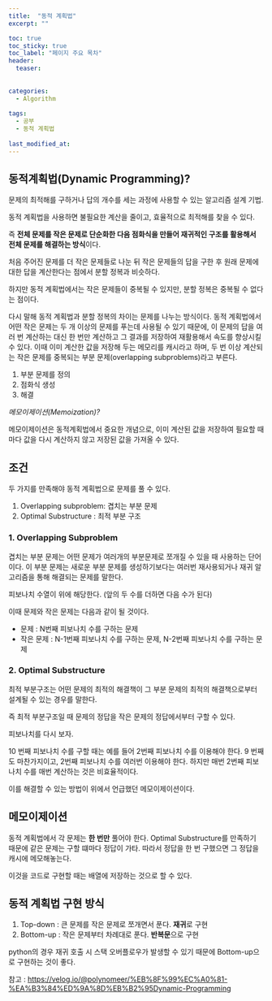 ```yaml
---
title:  "동적 계획법"
excerpt: ""

toc: true
toc_sticky: true
toc_label: "페이지 주요 목차"
header:
  teaser: 
  
  
categories:
  - Algorithm
  
tags:
  - 공부
  - 동적 계획법
  
last_modified_at: 
---
```


## 동적계획법(Dynamic Programming)?

문제의 최적해를 구하거나 답의 개수를 세는 과정에 사용할 수 있는 알고리즘 설계 기법.

동적 계획법을 사용하면 불필요한 계산을 줄이고, 효율적으로 최적해를 찾을 수 있다.

즉 **전체 문제를 작은 문제로 단순화한 다음 점화식을 만들어 재귀적인 구조를 활용해서 전체 문제를 해결하는 방식**이다.

처음 주어진 문제를 더 작은 문제들로 나눈 뒤 작은 문제들의 답을 구한 후 원래 문제에 대한 답을 계산한다는 점에서 분할 정복과 비슷하다.

하지만 동적 계획법에서는 작은 문제들이 중복될 수 있지만, 분할 정복은 중복될 수 없다는 점이다.

다시 말해 동적 계획법과 분할 정복의 차이는 문제를 나누는 방식이다. 동적 계획법에서 어떤 작은 문제는 두 개 이상의 문제를 푸는데 사용될 수 있기 때문에, 이
문제의 답을 여러 번 계산하는 대신 한 번만 계산하고 그 결과를 저장하여 재활용해서 속도를 향상시킬 수 있다. 이때 이미 계산한 값을 저장해 두는 메모리를 캐시라고 하며, 
두 번 이상 계산되는 작은 문제를 중복되는 부분 문제(overlapping subproblems)라고 부른다.

1. 부분 문제를 정의
2. 점화식 생성
3. 해결

*메모이제이션(Memoization)?*

메모이제이션은 동적계획법에서 중요한 개념으로, 이미 계산된 값을 저장하여 필요할 때마다 값을 다시 계산하지 않고 저장된 값을 가져올 수 있다.

## 조건

두 가지를 만족해야 동적 계획법으로 문제를 풀 수 있다.

1. Overlapping subproblem: 겹치는 부분 문제
2. Optimal Substructure : 최적 부분 구조

### 1. Overlapping Subproblem

겹치는 부분 문제는 어떤 문제가 여러개의 부분문제로 쪼개질 수 있을 때 사용하는 단어이다. 이 부분 문제는
새로운 부분 문제를 생성하기보다는 여러번 재사용되거나 재귀 알고리즘을 통해 해결되는 문제를 말한다.

피보나치 수열이 위에 해당한다. (앞의 두 수를 더하면 다음 수가 된다)

이때 문제와 작은 문제는 다음과 같이 될 것이다.

* 문제 : N번째 피보나치 수를 구하는 문제
* 작은 문제 : N-1번째 피보나치 수를 구하는 문제, N-2번째 피보나치 수를 구하는 문제

### 2. Optimal Substructure

최적 부분구조는 어떤 문제의 최적의 해결책이 그 부분 문제의 최적의 해결책으로부터 설계될 수 있는 경우를 말한다.

즉 최적 부분구조일 때 문제의 정답을 작은 문제의 정답에서부터 구할 수 있다.

피보나치를 다시 보자.

10 번째 피보나치 수를 구할 때는 예를 들어 2번째 피보나치 수를 이용해야 한다.
9 번째도 마찬가지이고, 2번째 피보나치 수를 여러번 이용해야 한다. 하지만 매번 2번째 피보나치 수를 매번 계산하는 것은 비효율적이다.

이를 해결할 수 있는 방법이 위에서 언급했던 메모이제이션이다.

## 메모이제이션

동적 계획법에서 각 문제는 **한 번만** 풀어야 한다. Optimal Substructure를 만족하기 때문에 같은 문제는 구할 떄마다 정답이 가타. 따라서 정답을 한 번 구했으면 그 정답을 캐시에 메모해놓는다.

이것을 코드로 구현할 때는 배열에 저장하는 것으로 할 수 있다.

## 동적 계획법 구현 방식

1. Top-down : 큰 문제를 작은 문제로 쪼개면서 푼다. **재귀**로 구현
2. Bottom-up : 작은 문제부터 차례대로 푼다. **반복문**으로 구현

python의 경우 재귀 호출 시 스택 오버플로우가 발생할 수 있기 때문에 Bottom-up으로 구현하는 것이 좋다.

참고 : https://velog.io/@polynomeer/%EB%8F%99%EC%A0%81-%EA%B3%84%ED%9A%8D%EB%B2%95Dynamic-Programming

